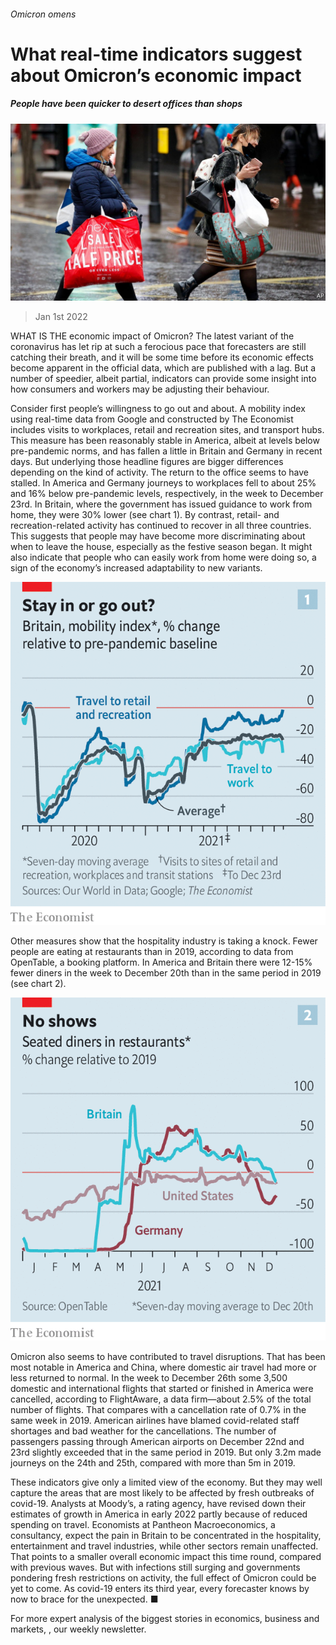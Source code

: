 ###### Omicron omens

# What real-time indicators suggest about Omicron’s economic impact 

##### People have been quicker to desert offices than shops 

![image](images/20220101_fnp503.jpg) 

> Jan 1st 2022 

WHAT IS THE economic impact of Omicron? The latest variant of the coronavirus has let rip at such a ferocious pace that forecasters are still catching their breath, and it will be some time before its economic effects become apparent in the official data, which are published with a lag. But a number of speedier, albeit partial, indicators can provide some insight into how consumers and workers may be adjusting their behaviour.

Consider first people’s willingness to go out and about. A mobility index using real-time data from Google and constructed by The Economist includes visits to workplaces, retail and recreation sites, and transport hubs. This measure has been reasonably stable in America, albeit at levels below pre-pandemic norms, and has fallen a little in Britain and Germany in recent days. But underlying those headline figures are bigger differences depending on the kind of activity. The return to the office seems to have stalled. In America and Germany journeys to workplaces fell to about 25% and 16% below pre-pandemic levels, respectively, in the week to December 23rd. In Britain, where the government has issued guidance to work from home, they were 30% lower (see chart 1). By contrast, retail- and recreation-related activity has continued to recover in all three countries. This suggests that people may have become more discriminating about when to leave the house, especially as the festive season began. It might also indicate that people who can easily work from home were doing so, a sign of the economy’s increased adaptability to new variants.

![image](images/20220101_FNC990.png) 



Other measures show that the hospitality industry is taking a knock. Fewer people are eating at restaurants than in 2019, according to data from OpenTable, a booking platform. In America and Britain there were 12-15% fewer diners in the week to December 20th than in the same period in 2019 (see chart 2).

![image](images/20220101_FNC991.png) 


Omicron also seems to have contributed to travel disruptions. That has been most notable in America and China, where domestic air travel had more or less returned to normal. In the week to December 26th some 3,500 domestic and international flights that started or finished in America were cancelled, according to FlightAware, a data firm—about 2.5% of the total number of flights. That compares with a cancellation rate of 0.7% in the same week in 2019. American airlines have blamed covid-related staff shortages and bad weather for the cancellations. The number of passengers passing through American airports on December 22nd and 23rd slightly exceeded that in the same period in 2019. But only 3.2m made journeys on the 24th and 25th, compared with more than 5m in 2019.

These indicators give only a limited view of the economy. But they may well capture the areas that are most likely to be affected by fresh outbreaks of covid-19. Analysts at Moody’s, a rating agency, have revised down their estimates of growth in America in early 2022 partly because of reduced spending on travel. Economists at Pantheon Macroeconomics, a consultancy, expect the pain in Britain to be concentrated in the hospitality, entertainment and travel industries, while other sectors remain unaffected. That points to a smaller overall economic impact this time round, compared with previous waves. But with infections still surging and governments pondering fresh restrictions on activity, the full effect of Omicron could be yet to come. As covid-19 enters its third year, every forecaster knows by now to brace for the unexpected. ■

For more expert analysis of the biggest stories in economics, business and markets, , our weekly newsletter.

